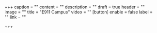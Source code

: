 +++
caption = ""
content = ""
description = ""
draft = true
header = ""
image = ""
title = "E911 Campus"
video = ""
[button]
enable = false
label = ""
link = ""

+++
